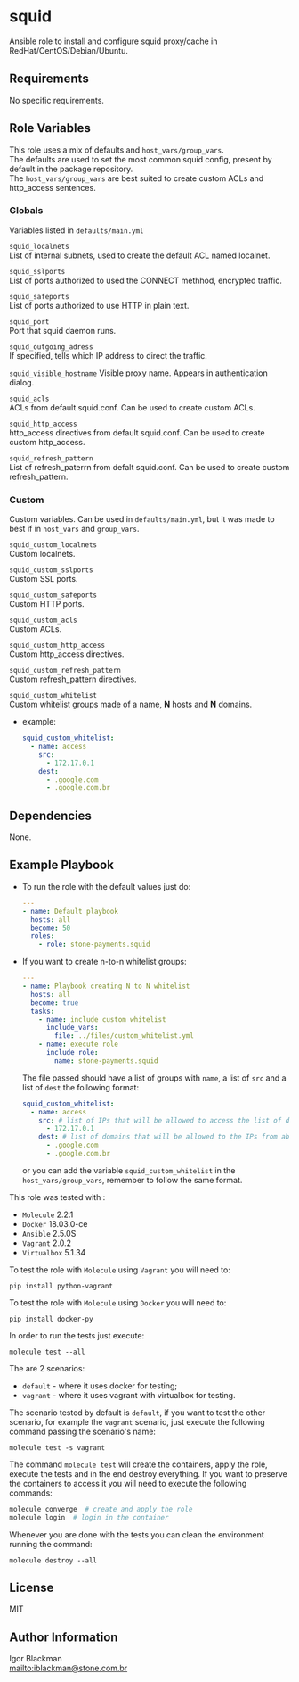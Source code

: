 squid
=========

Ansible role to install and configure squid proxy/cache in RedHat/CentOS/Debian/Ubuntu.

Requirements
------------

No specific requirements.

Role Variables
--------------

This role uses a mix of defaults and `host_vars/group_vars`.     
The defaults are used to set the most common squid config, present by default in the package repository.     
The `host_vars/group_vars` are best suited to create custom ACLs and http_access sentences.

### Globals
Variables listed in `defaults/main.yml`

`squid_localnets`     
List of internal subnets, used to create the default ACL named localnet.

`squid_sslports`     
List of ports authorized to used the CONNECT methhod, encrypted traffic.

`squid_safeports`     
List of ports authorized to use HTTP in plain text.

`squid_port`     
Port that squid daemon runs.

`squid_outgoing_adress`     
If specified, tells which IP address to direct the traffic.

`squid_visible_hostname`
Visible proxy name. Appears in authentication dialog.

`squid_acls`     
ACLs from default squid.conf. Can be used to create custom ACLs.

`squid_http_access`     
http_access directives from default squid.conf. Can be used to create custom http_access.

`squid_refresh_pattern`     
List of refresh_paterrn from defalt squid.conf. Can be used to create custom refresh_pattern.

### Custom
Custom variables. Can be used in `defaults/main.yml`, but it was made to best if in `host_vars` and `group_vars`.

`squid_custom_localnets`     
Custom localnets.

`squid_custom_sslports`     
Custom SSL ports.

`squid_custom_safeports`     
Custom HTTP ports.

`squid_custom_acls`     
Custom ACLs.

`squid_custom_http_access`     
Custom http_access directives.

`squid_custom_refresh_pattern`     
Custom refresh_pattern directives.

`squid_custom_whitelist`     
Custom whitelist groups made of a name, **N** hosts and **N** domains.
* example:
    ```yml
    squid_custom_whitelist:
      - name: access
        src:
          - 172.17.0.1
        dest:
          - .google.com
          - .google.com.br
    ```

Dependencies
------------

None.

Example Playbook
----------------


* To run the role with the default values just do:
  ```yml
  ---
  - name: Default playbook
    hosts: all
    become: 50
    roles:
      - role: stone-payments.squid
  ```

* If you want to create n-to-n whitelist groups:
  ```yml
  ---
  - name: Playbook creating N to N whitelist
    hosts: all
    become: true
    tasks:
      - name: include custom whitelist
        include_vars:
          file: ../files/custom_whitelist.yml
      - name: execute role
        include_role:
          name: stone-payments.squid

  ```

  The file passed should have a list of groups with `name`, a list of `src` and a list of `dest` the following format:
  ```yml
  squid_custom_whitelist:
    - name: access
      src: # list of IPs that will be allowed to access the list of domains bellow
        - 172.17.0.1
      dest: # list of domains that will be allowed to the IPs from above
        - .google.com
        - .google.com.br
  ```
  or you can add the variable `squid_custom_whitelist` in the `host_vars/group_vars`, remember to follow the same format.

This role was tested with :
* `Molecule` 2.2.1
* `Docker` 18.03.0-ce
* `Ansible` 2.5.0S
* `Vagrant` 2.0.2
* `Virtualbox` 5.1.34

To test the role with `Molecule` using `Vagrant` you will need to:
```
pip install python-vagrant
```

To test the role with `Molecule` using `Docker` you will need to:
```
pip install docker-py
```

In order to run the tests just execute: 
``` 
molecule test --all
```

The are 2 scenarios: 
* `default` - where it uses docker for testing;
* `vagrant` - where it uses vagrant with virtualbox for testing.

The scenario tested by default is `default`, if you want to test the other scenario, for example the `vagrant` scenario, just execute the following command passing the scenario's name:
```
molecule test -s vagrant
```
The command `molecule test` will create the containers, apply the role, execute the tests and in the end destroy everything. If you want to preserve the containers to access it you will need to execute the following commands:
```sh
molecule converge  # create and apply the role
molecule login  # login in the container
```
Whenever you are done with the tests you can clean the environment running the command:
```
molecule destroy --all
```

License
-------

MIT

Author Information
------------------

Igor Blackman     
<mailto:iblackman@stone.com.br>

